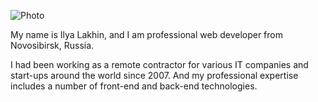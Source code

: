 ![Photo](/images/my-photo7.jpg)

My name is Ilya Lakhin, and I am professional web developer from Novosibirsk, Russia.

I had been working as a remote contractor for various IT companies and start-ups
around the world since 2007. And my professional expertise includes a number of
front-end and back-end technologies.
